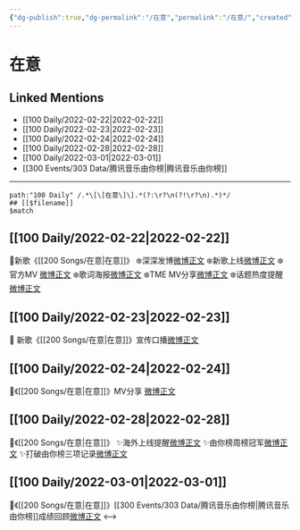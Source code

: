```yaml
---
{"dg-publish":true,"dg-permalink":"/在意","permalink":"/在意/","created":"2022-12-22T13:39:41.000+08:00","updated":"2023-01-04T13:13:04.003+08:00"}
---
```


# 在意

## Linked Mentions
- [[100 Daily/2022-02-22\|2022-02-22]]
- [[100 Daily/2022-02-23\|2022-02-23]]
- [[100 Daily/2022-02-24\|2022-02-24]]
- [[100 Daily/2022-02-28\|2022-02-28]]
- [[100 Daily/2022-03-01\|2022-03-01]]
- [[300 Events/303 Data/腾讯音乐由你榜\|腾讯音乐由你榜]]


---

```expander
path:"100 Daily" /.*\[\[在意\]\].*(?:\r?\n(?!\r?\n).*)*/
## [[$filename]]
$match
```
## [[100 Daily/2022-02-22\|2022-02-22]]
🌟新歌《[[200 Songs/在意\|在意]]》
❄️深深发博[微博正文](https://m.weibo.cn/6466290670/4739629548310647)
❄️新歌上线[微博正文](https://m.weibo.cn/6466290670/4739615821401328)
❄️官方MV [微博正文](https://m.weibo.cn/6466290670/4739615175741589)
❄️歌词海报[微博正文](https://m.weibo.cn/6466290670/4739622611192588)
❄️TME MV分享[微博正文](https://m.weibo.cn/6466290670/4739736180100843)
❄️话题热度提醒[微博正文](https://m.weibo.cn/6466290670/4739661966869174)
## [[100 Daily/2022-02-23\|2022-02-23]]
🌟 新歌《[[200 Songs/在意\|在意]]》宣传口播[微博正文](https://m.weibo.cn/6466290670/4740066284670954)
## [[100 Daily/2022-02-24\|2022-02-24]]
🌟《[[200 Songs/在意\|在意]]》MV分享 [微博正文](https://m.weibo.cn/6466290670/4740488491434157)
## [[100 Daily/2022-02-28\|2022-02-28]]
🌟《[[200 Songs/在意\|在意]]》
✨海外上线提醒[微博正文](https://m.weibo.cn/6466290670/4741814369648992)
✨由你榜周榜冠军[微博正文](https://m.weibo.cn/6466290670/4741893508303956)
✨打破由你榜三项记录[微博正文](https://m.weibo.cn/6466290670/4741912491201570)
## [[100 Daily/2022-03-01\|2022-03-01]]
🌟《[[200 Songs/在意\|在意]]》[[300 Events/303 Data/腾讯音乐由你榜\|腾讯音乐由你榜]]成绩回顾[微博正文](https://m.weibo.cn/6466290670/4742287932002713)
<-->
